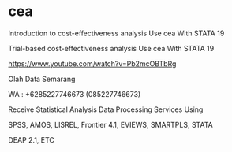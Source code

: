 # cea
Introduction to cost-effectiveness analysis Use cea With STATA 19

Trial-based cost-effectiveness analysis Use cea With STATA 19

https://www.youtube.com/watch?v=Pb2mcOBTbRg

Olah Data Semarang

WA : +6285227746673 (085227746673)

Receive Statistical Analysis Data Processing Services Using

SPSS, AMOS, LISREL, Frontier 4.1, EVIEWS, SMARTPLS, STATA

DEAP 2.1, ETC
